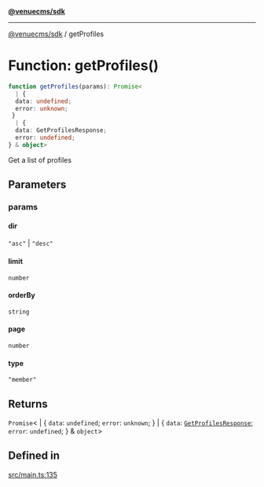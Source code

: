 [**@venuecms/sdk**](../Index.md)

***

[@venuecms/sdk](../Index.md) / getProfiles

# Function: getProfiles()

```ts
function getProfiles(params): Promise<
  | {
  data: undefined;
  error: unknown;
 }
  | {
  data: GetProfilesResponse;
  error: undefined;
} & object>
```

Get a list of profiles

## Parameters

### params

#### dir

`"asc"` \| `"desc"`

#### limit

`number`

#### orderBy

`string`

#### page

`number`

#### type

`"member"`

## Returns

`Promise`\<
  \| \{
  `data`: `undefined`;
  `error`: `unknown`;
 \}
  \| \{
  `data`: [`GetProfilesResponse`](../type-aliases/GetProfilesResponse.md);
  `error`: `undefined`;
 \} & `object`\>

## Defined in

[src/main.ts:135](https://github.com/venuecms/sdk/blob/2ca50bf1921627009457658807ac341d342a13a9/src/main.ts#L135)
